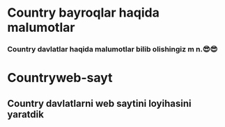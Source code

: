 # Country bayroqlar haqida malumotlar
### Country davlatlar haqida malumotlar bilib olishingiz m n.😎😎
# Countryweb-sayt
## Country davlatlarni web saytini loyihasini yaratdik
